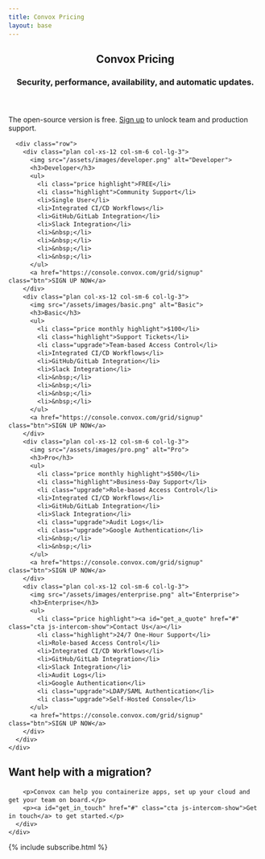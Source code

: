 ```yaml
---
title: Convox Pricing
layout: base
---
```


<header class="cost">
  <div class="container">
    <div class="row">
      <div class="col-xs-12 text-center">
        <h2>Convox Pricing</h2>
        <h3>Security, performance, availability, and automatic updates.</h3>
      </div>
    </div>
  </div>
</header>

<div class="pricing">
  <section id="features">
    <div class="container">
      <div class="row">
        <div class="col-xs-12">
          <p>
          The open-source version is free.
          <a id="sign_up" class="cta" href="https://console.convox.com/grid/signup">Sign up</a> to unlock team and production support.
          </p>
        </div>
      </div>

      <div class="row">
        <div class="plan col-xs-12 col-sm-6 col-lg-3">
          <img src="/assets/images/developer.png" alt="Developer">
          <h3>Developer</h3>
          <ul>
            <li class="price highlight">FREE</li>
            <li class="highlight">Community Support</li>
            <li>Single User</li>
            <li>Integrated CI/CD Workflows</li>
            <li>GitHub/GitLab Integration</li>
            <li>Slack Integration</li>
            <li>&nbsp;</li>
            <li>&nbsp;</li>
            <li>&nbsp;</li>
            <li>&nbsp;</li>
          </ul>
          <a href="https://console.convox.com/grid/signup" class="btn">SIGN UP NOW</a>
        </div>
        <div class="plan col-xs-12 col-sm-6 col-lg-3">
          <img src="/assets/images/basic.png" alt="Basic">
          <h3>Basic</h3>
          <ul>
            <li class="price monthly highlight">$100</li>
            <li class="highlight">Support Tickets</li>
            <li class="upgrade">Team-based Access Control</li>
            <li>Integrated CI/CD Workflows</li>
            <li>GitHub/GitLab Integration</li>
            <li>Slack Integration</li>
            <li>&nbsp;</li>
            <li>&nbsp;</li>
            <li>&nbsp;</li>
            <li>&nbsp;</li>
          </ul>
          <a href="https://console.convox.com/grid/signup" class="btn">SIGN UP NOW</a>
        </div>
        <div class="plan col-xs-12 col-sm-6 col-lg-3">
          <img src="/assets/images/pro.png" alt="Pro">
          <h3>Pro</h3>
          <ul>
            <li class="price monthly highlight">$500</li>
            <li class="highlight">Business-Day Support</li>
            <li class="upgrade">Role-based Access Control</li>
            <li>Integrated CI/CD Workflows</li>
            <li>GitHub/GitLab Integration</li>
            <li>Slack Integration</li>
            <li class="upgrade">Audit Logs</li>
            <li class="upgrade">Google Authentication</li>
            <li>&nbsp;</li>
            <li>&nbsp;</li>
          </ul>
          <a href="https://console.convox.com/grid/signup" class="btn">SIGN UP NOW</a>
        </div>
        <div class="plan col-xs-12 col-sm-6 col-lg-3">
          <img src="/assets/images/enterprise.png" alt="Enterprise">
          <h3>Enterprise</h3>
          <ul>
            <li class="price highlight"><a id="get_a_quote" href="#" class="cta js-intercom-show">Contact Us</a></li>
            <li class="highlight">24/7 One-Hour Support</li>
            <li>Role-based Access Control</li>
            <li>Integrated CI/CD Workflows</li>
            <li>GitHub/GitLab Integration</li>
            <li>Slack Integration</li>
            <li>Audit Logs</li>
            <li>Google Authentication</li>
            <li class="upgrade">LDAP/SAML Authentication</li>
            <li class="upgrade">Self-Hosted Console</li>
          </ul>
          <a href="https://console.convox.com/grid/signup" class="btn">SIGN UP NOW</a>
        </div>
      </div>
    </div>
  </section>

  <section id="services">
    <div class="container">
      <div class="content">
        <h2>Want help with a migration?</h2>

        <p>Convox can help you containerize apps, set up your cloud and get your team on board.</p>
        <p><a id="get_in_touch" href="#" class="cta js-intercom-show">Get in touch</a> to get started.</p>
      </div>
    </div>
  </section>
</div>

{% include subscribe.html %}
